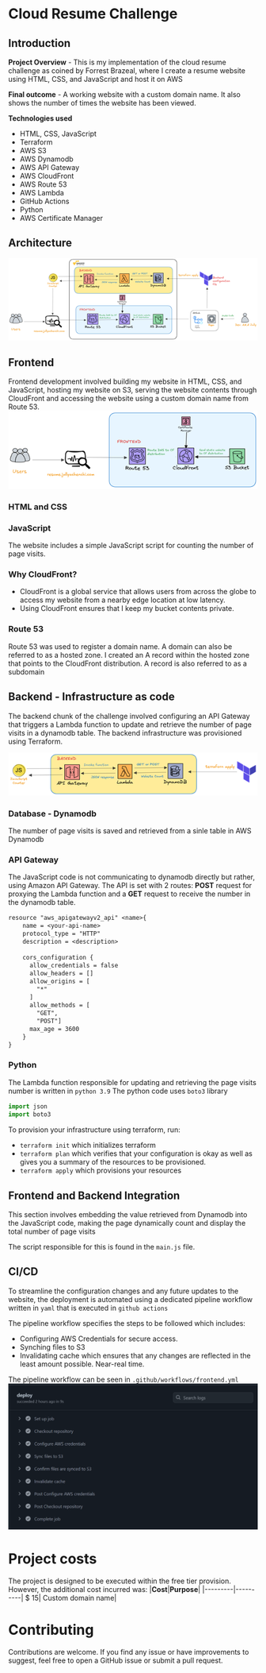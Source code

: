 # Cloud Resume Challenge
## Introduction
**Project Overview** - This is my implementation of the cloud resume challenge as coined by Forrest Brazeal, where I create a resume website using HTML, CSS, and JavaScript and host it on AWS 

**Final outcome** - A working website with a custom domain name. It also shows the number of times the website has been viewed.

**Technologies used**
- HTML, CSS, JavaScript
- Terraform
- AWS S3
- AWS Dynamodb
- AWS API Gateway
- AWS CloudFront
- AWS Route 53
- AWS Lambda
- GitHub Actions
- Python
- AWS Certificate Manager

## Architecture
![Architecture diagram](assets/architecturenew.png)

## Frontend 
Frontend development involved building my website in HTML, CSS, and JavaScript, hosting my website on S3, serving the website contents through CloudFront and accessing the website using a custom domain name from Route 53.
![frontend diagram](assets/frontend-new.png)
### HTML and CSS

### JavaScript
The website includes a simple JavaScript script for counting the number of page visits.
### Why CloudFront?
- CloudFront is a global service that allows users from across the globe to access my website from a nearby edge location at low latency.
- Using CloudFront ensures that I keep my bucket contents private.

### Route 53
Route 53 was used to register a domain name. A domain can also be referred to as a hosted zone. I created an A record within the hosted zone that points to the CloudFront distribution. A record is also referred to as a subdomain

## Backend - Infrastructure as code
The backend chunk of the challenge involved configuring an API Gateway that triggers a Lambda function to update and retrieve the number of page visits in a dynamodb table. The backend infrastructure was provisioned using Terraform.

![backend diagram](assets/backend-new.png)

### Database - Dynamodb
The number of page visits is saved and retrieved from a sinle table in AWS Dynamodb

### API Gateway
The JavaScript code is not communicating to dynamodb directly but rather, using Amazon API Gateway. The API is set with 2 routes: **POST** request for proxying the Lambda function and a **GET** request to receive the number in the dynamodb table.
```hcl
resource "aws_apigatewayv2_api" <name>{
    name = <your-api-name>
    protocol_type = "HTTP"
    description = <description>

    cors_configuration {
      allow_credentials = false
      allow_headers = []
      allow_origins = [
        "*"
      ]
      allow_methods = [
        "GET",
        "POST"]
      max_age = 3600
    } 
}
```
### Python
The Lambda function responsible for updating and retrieving the page visits number is written in `python 3.9`
The python code uses `boto3` library 

```python
import json
import boto3
```
To provision your infrastructure using terraform, run:
- `terraform init` which initializes terraform
- `terraform plan` which verifies that your configuration is okay as well as gives you a summary of the resources to be provisioned.
- `terraform apply` which provisions your resources 

## Frontend and Backend Integration
This section involves embedding the value retrieved from Dynamodb into the JavaScript code, making the page dynamically count and display the total number of page visits 

The script responsible for this is found in the `main.js` file.

## CI/CD
To streamline the configuration changes and any future updates to the website, the deployment is automated using a dedicated pipeline workflow written in `yaml` that is executed in `github actions`

The pipeline workflow specifies the steps to be followed which includes:
- Configuring AWS Credentials for secure access.
- Synching files to S3
- Invalidating cache which ensures that any changes are reflected in the least amount possible. Near-real time.

The pipeline workflow can be seen in `.github/workflows/frontend.yml`
![working pipeline](assets/workflow.png)

# Project costs
The project is designed to be executed within the free tier provision. However, the additional cost incurred was:
|**Cost**|**Purpose**|
|---------|----------|
$ 15| Custom domain name|

# Contributing
Contributions are welcome. If you find any issue or have improvements to suggest, feel free to open a GitHub issue or submit a pull request.
